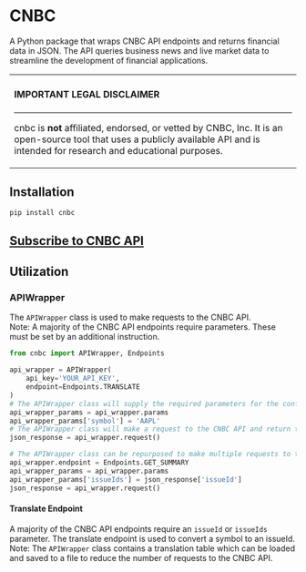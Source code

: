 # CNBC

A Python package that wraps CNBC API endpoints and returns financial data in JSON. The API queries business news and live market data to streamline the development of financial applications.
<table><tr><td>

#### IMPORTANT LEGAL DISCLAIMER

---

cnbc is **not** affiliated, endorsed, or vetted by CNBC, Inc. It is
an open-source tool that uses a publicly available API and is
intended for research and educational purposes.
</td></tr></table>

## Installation

```shell
pip install cnbc
```

## [Subscribe to CNBC API](https://rapidapi.com/apidojo/api/cnbc/ 'CNBC API')

## Utilization

### APIWrapper
The `APIWrapper` class is used to make requests to the CNBC API. <br>
Note: A majority of the CNBC API endpoints require parameters. These must be set by an additional instruction.

```python
from cnbc import APIWrapper, Endpoints

api_wrapper = APIWrapper(
    api_key='YOUR_API_KEY',
    endpoint=Endpoints.TRANSLATE
)
# The APIWrapper class will supply the required parameters for the configured CNBC API endpoint.
api_wrapper_params = api_wrapper.params
api_wrapper_params['symbol'] = 'AAPL'
# The APIWrapper class will make a request to the CNBC API and return the response in JSON.
json_response = api_wrapper.request()

# The APIWrapper class can be repurposed to make multiple requests to the CNBC API.
api_wrapper.endpoint = Endpoints.GET_SUMMARY
api_wrapper_params = api_wrapper.params
api_wrapper_params['issueIds'] = json_response['issueId']
json_response = api_wrapper.request()
```

#### Translate Endpoint
A majority of the CNBC API endpoints require an `issueId` or `issueIds` parameter. The translate endpoint is used to convert a symbol to an issueId. <br>
Note: The `APIWrapper` class contains a translation table which can be loaded and saved to a file to reduce the number of requests to the CNBC API.